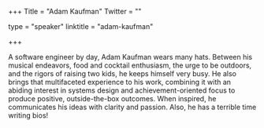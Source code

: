 +++
Title = "Adam Kaufman"
Twitter = ""

type = "speaker"
linktitle = "adam-kaufman"

+++


A software engineer by day, Adam Kaufman wears many hats. Between his musical endeavors, food and cocktail enthusiasm, the urge to be outdoors, and the rigors of raising two kids, he keeps himself very busy. He also brings that multifaceted experience to his work, combining it with an abiding interest in systems design and achievement-oriented focus to produce positive, outside-the-box outcomes. When inspired, he communicates his ideas with clarity and passion. Also, he has a terrible time writing bios!

